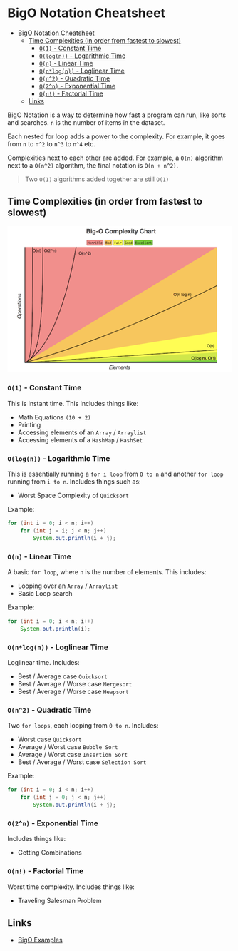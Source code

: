 # BigO Notation Cheatsheet

- [BigO Notation Cheatsheet](#bigo-notation-cheatsheet)
  - [Time Complexities (in order from fastest to slowest)](#time-complexities-in-order-from-fastest-to-slowest)
    - [`O(1)` - Constant Time](#o1---constant-time)
    - [`O(log(n))` - Logarithmic Time](#ologn---logarithmic-time)
    - [`O(n)` - Linear Time](#on---linear-time)
    - [`O(n*log(n))` - Loglinear Time](#onlogn---loglinear-time)
    - [`O(n^2)` - Quadratic Time](#on2---quadratic-time)
    - [`O(2^n)` - Exponential Time](#o2n---exponential-time)
    - [`O(n!)` - Factorial Time](#on---factorial-time)
  - [Links](#links)

BigO Notation is a way to determine how fast a program can run, like sorts and searches.
`n` is the number of items in the dataset.

Each nested for loop adds a power to the complexity. For example, it goes from `n` to `n^2` to `n^3` to `n^4` etc.

Complexities next to each other are added. For example, a `O(n)` algorithm next to a `O(n^2)` algorithm, the final notation is `O(n + n^2)`.

> Two `O(1)` algorithms added together are still `O(1)`

## Time Complexities (in order from fastest to slowest)

![BigO Time Complexity Graph](/assets/bigo.png)

### `O(1)` - Constant Time

This is instant time. This includes things like:

- Math Equations `(10 + 2)`
- Printing
- Accessing elements of an `Array` / `Arraylist`
- Accessing elements of a `HashMap` / `HashSet`

### `O(log(n))` - Logarithmic Time

This is essentially running a `for i loop` from `0 to n` and another `for loop` running from `i to n`. Includes things such as:

- Worst Space Complexity of `Quicksort`

Example:

``` java
for (int i = 0; i < n; i++)
    for (int j = i; j < n; j++)
        System.out.println(i + j);
```

### `O(n)` - Linear Time

A basic `for loop`, where `n` is the number of elements. This includes:

- Looping over an `Array` / `Arraylist`
- Basic Loop search

Example:

``` java
for (int i = 0; i < n; i++)
    System.out.println(i);
```

### `O(n*log(n))` - Loglinear Time

Loglinear time. Includes:

- Best / Average case `Quicksort`
- Best / Average / Worse case `Mergesort`
- Best / Average / Worse case `Heapsort`

### `O(n^2)` - Quadratic Time

Two `for loops`, each looping from `0 to n`. Includes:

- Worst case `Quicksort`
- Average / Worst case `Bubble Sort`
- Average / Worst case `Insertion Sort`
- Best / Average / Worst case `Selection Sort`

Example:

``` java
for (int i = 0; i < n; i++)
    for (int j = 0; j < n; j++)
        System.out.println(i + j);
```

### `O(2^n)` - Exponential Time

Includes things like:

- Getting Combinations

### `O(n!)` - Factorial Time

Worst time complexity. Includes things like:

- Traveling Salesman Problem

## Links

- [BigO Examples](https://javachallengers.com/big-o-notation-explanation/)

